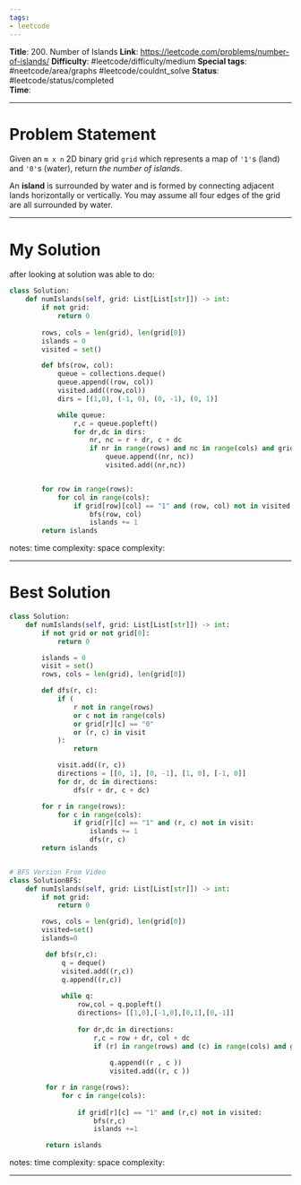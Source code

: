 ```yaml
---
tags:
- leetcode
---
```

**Title**: 200. Number of Islands
**Link**: https://leetcode.com/problems/number-of-islands/
**Difficulty**: #leetcode/difficulty/medium 
**Special tags**: #neetcode/area/graphs #leetcode/couldnt_solve 
**Status**: #leetcode/status/completed  
**Time**: 

---
# Problem Statement
Given an `m x n` 2D binary grid `grid` which represents a map of `'1'`s (land) and `'0'`s (water), return _the number of islands_.

An **island** is surrounded by water and is formed by connecting adjacent lands horizontally or vertically. You may assume all four edges of the grid are all surrounded by water.

---
# My Solution
after looking at solution was able to do:
```python
class Solution:
    def numIslands(self, grid: List[List[str]]) -> int:
        if not grid:
            return 0
        
        rows, cols = len(grid), len(grid[0])
        islands = 0
        visited = set()

        def bfs(row, col):
            queue = collections.deque()
            queue.append((row, col))
            visited.add((row,col))
            dirs = [(1,0), (-1, 0), (0, -1), (0, 1)]

            while queue:
                r,c = queue.popleft()
                for dr,dc in dirs:
                    nr, nc = r + dr, c + dc
                    if nr in range(rows) and nc in range(cols) and grid[nr][nc] == "1" and (nr, nc) not in visited:
                        queue.append((nr, nc))
                        visited.add((nr,nc))


        for row in range(rows):
            for col in range(cols):
                if grid[row][col] == "1" and (row, col) not in visited:
                    bfs(row, col)
                    islands += 1
        return islands
```
notes: 
time complexity: 
space complexity: 

---
# Best Solution
```python
class Solution:
    def numIslands(self, grid: List[List[str]]) -> int:
        if not grid or not grid[0]:
            return 0

        islands = 0
        visit = set()
        rows, cols = len(grid), len(grid[0])

        def dfs(r, c):
            if (
                r not in range(rows)
                or c not in range(cols)
                or grid[r][c] == "0"
                or (r, c) in visit
            ):
                return

            visit.add((r, c))
            directions = [[0, 1], [0, -1], [1, 0], [-1, 0]]
            for dr, dc in directions:
                dfs(r + dr, c + dc)

        for r in range(rows):
            for c in range(cols):
                if grid[r][c] == "1" and (r, c) not in visit:
                    islands += 1
                    dfs(r, c)
        return islands


# BFS Version From Video
class SolutionBFS:
    def numIslands(self, grid: List[List[str]]) -> int:
        if not grid:
            return 0

        rows, cols = len(grid), len(grid[0])
        visited=set()
        islands=0

         def bfs(r,c):
             q = deque()
             visited.add((r,c))
             q.append((r,c))
           
             while q:
                 row,col = q.popleft()
                 directions= [[1,0],[-1,0],[0,1],[0,-1]]
               
                 for dr,dc in directions:
                     r,c = row + dr, col + dc
                     if (r) in range(rows) and (c) in range(cols) and grid[r][c] == '1' and (r ,c) not in visited:
                       
                         q.append((r , c ))
                         visited.add((r, c ))

         for r in range(rows):
             for c in range(cols):
               
                 if grid[r][c] == "1" and (r,c) not in visited:
                     bfs(r,c)
                     islands +=1 

         return islands
```
notes: 
time complexity: 
space complexity: 

---

